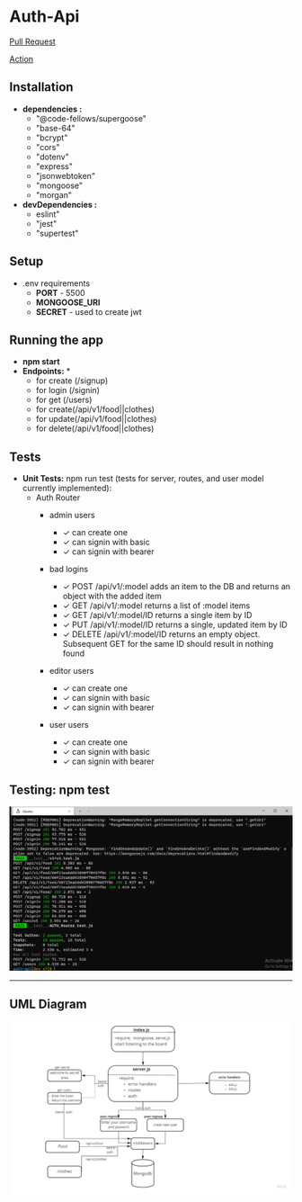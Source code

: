 # Auth-Api

[Pull Request](https://github.com/En-ZUH/auth-api/pull/2)


[Action](https://github.com/En-ZUH/auth-api/actions)


## Installation
* **dependencies :**
  * "@code-fellows/supergoose"
  * "base-64"
  * "bcrypt"
  * "cors"
  * "dotenv"
  * "express"
  * "jsonwebtoken"
  * "mongoose"
  * "morgan"
* **devDependencies :**
  * eslint"
  * "jest"
  * "supertest"
## **Setup**
* .env requirements
  * **PORT** - 5500
  * **MONGOOSE_URI**
  * **SECRET** - used to create jwt
## **Running the app**
* **npm start**
* **Endpoints:**
   *
   *  for create (/signup)
   *  for login (/signin)
   *  for get (/users)
   *  for create(/api/v1/food||clothes)
   *  for update(/api/v1/food||clothes)
   *  for delete(/api/v1/food||clothes)
## **Tests**
* **Unit Tests:** npm run test (tests for server, routes, and user model currently implemented):
  * Auth Router
    * admin users
      * ✓ can create one 
      * ✓ can signin with basic 
      * ✓ can signin with bearer 
    * bad logins
      * ✓ POST /api/v1/:model adds an item to the DB and returns an object with the added item 
      * ✓ GET /api/v1/:model returns a list of :model items
      * ✓ GET /api/v1/:model/ID returns a single item by ID
      * ✓ PUT /api/v1/:model/ID returns a single, updated item by ID  
      * ✓ DELETE /api/v1/:model/ID returns an empty object. Subsequent GET for the same ID should result in nothing found 
     
    * editor users
      * ✓ can create one 
      * ✓ can signin with basic 
      * ✓ can signin with bearer 
    * user users
      * ✓ can create one 
      * ✓ can signin with basic 
      * ✓ can signin with bearer 
 
## Testing: npm test
![img](assets/test.PNG)
***
##  UML Diagram 
![img](assets/uml-8.jpg)



